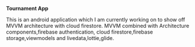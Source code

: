<b>Tournament App</b>

This is an android application which I am currently working on to show off MVVM architecture with cloud firestore. MVVM combined with Architecture components,firebase authentication,
cloud firestore,firebase storage,viewmodels and livedata,lottie,glide.

